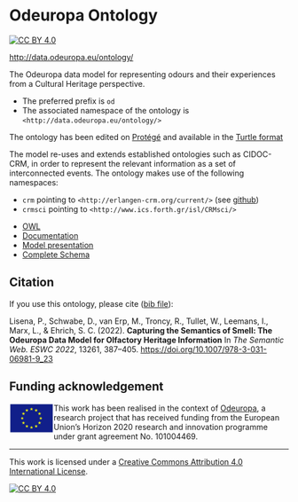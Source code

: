 # Odeuropa Ontology
 [![CC BY 4.0][cc-by-shield]][cc-by]

http://data.odeuropa.eu/ontology/

The Odeuropa data model for representing odours and their experiences from a Cultural Heritage perspective.
* The preferred prefix is ```od```
* The associated namespace of the ontology is ```<http://data.odeuropa.eu/ontology/>```

The ontology has been edited on [Protégé](http://protege.stanford.edu/) and available in the [Turtle format](https://www.w3.org/TR/turtle/)

The model re-uses and extends established ontologies such as CIDOC-CRM, in order to represent the relevant information as a set of interconnected events.
The ontology makes use of the following namespaces:
* ```crm``` pointing to ```<http://erlangen-crm.org/current/>``` (see [github](https://github.com/erlangen-crm/ecrm))
* ```crmsci``` pointing to ```<http://www.ics.forth.gr/isl/CRMsci/>```


- [OWL](./odeuropa-ontology.owl)
- [Documentation](http://data.odeuropa.eu/ontology/)
- [Model presentation](https://docs.google.com/presentation/d/1BNAscfV7JodhNAo-zgc7qkQQgUMSESdnE8EAxJuUO5I)
- [Complete Schema](https://docs.google.com/presentation/d/1vDzgM4i7AZScEmRpB_CVK60TtYv4qp333MlZVGAAp3Q)


## Citation

If you use this ontology, please cite ([bib file](http://pasqlisena.github.io/publication/lisena2022odeuropa_model.bib)):

Lisena, P., Schwabe, D., van Erp, M., Troncy, R., Tullet, W., Leemans, I., Marx, L., & Ehrich, S. C. (2022). 
**Capturing the Semantics of Smell: The Odeuropa Data Model for Olfactory Heritage Information**
In *The Semantic Web. ESWC 2022*, 13261, 387–405. https://doi.org/10.1007/978-3-031-06981-9_23


## Funding acknowledgement

<img src="https://github.com/Odeuropa/.github/blob/main/profile/eu-logo.png?raw=true" width="80" height="54" align="left" alt="EU logo" />

This work has been realised in the context of [Odeuropa](https://odeuropa.eu/), a research project that has received funding from the European Union’s Horizon 2020 research and innovation programme under grant agreement No. 101004469.


----------

This work is licensed under a
[Creative Commons Attribution 4.0 International License][cc-by].

[![CC BY 4.0][cc-by-image]][cc-by]

[cc-by]: http://creativecommons.org/licenses/by/4.0/
[cc-by-image]: https://i.creativecommons.org/l/by/4.0/88x31.png
[cc-by-shield]: https://img.shields.io/badge/License-CC%20BY%204.0-lightgrey.svg

